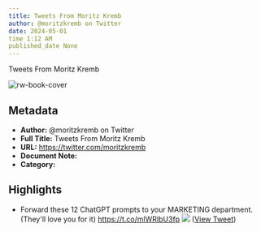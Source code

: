 ```yaml
---
title: Tweets From Moritz Kremb
author: @moritzkremb on Twitter
date: 2024-05-01
time 1:12 AM
published_date None
---
```

Tweets From Moritz Kremb

![rw-book-cover](https://pbs.twimg.com/profile_images/1679831685985075202/rmC9eVnN.jpg)

## Metadata
- **Author:** @moritzkremb on Twitter
- **Full Title:** Tweets From Moritz Kremb
- **URL:** https://twitter.com/moritzkremb
- **Document Note:** 
- **Category:**

## Highlights
- Forward these 12 ChatGPT prompts to your MARKETING department.
  (They'll love you for it) https://t.co/mlWRIbU3fp
  ![](https://pbs.twimg.com/media/Fwp2Ex6acAEuCZ-.jpg) ([View Tweet](https://twitter.com/moritzkremb/status/1660269240212135936))
